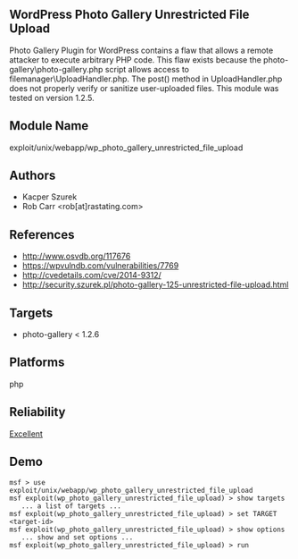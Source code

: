 ## WordPress Photo Gallery Unrestricted File Upload

Photo Gallery Plugin for WordPress contains a flaw that 
allows a remote attacker to execute arbitrary PHP code. This 
flaw exists because the photo-gallery\photo-gallery.php 
script allows access to filemanager\UploadHandler.php. The 
post() method in UploadHandler.php does not properly verify 
or sanitize user-uploaded files. This module was tested on 
version 1.2.5.


## Module Name
exploit/unix/webapp/wp_photo_gallery_unrestricted_file_upload

## Authors
* Kacper Szurek
* Rob Carr <rob[at]rastating.com>


## References
* http://www.osvdb.org/117676
* https://wpvulndb.com/vulnerabilities/7769
* http://cvedetails.com/cve/2014-9312/
* http://security.szurek.pl/photo-gallery-125-unrestricted-file-upload.html



## Targets
* photo-gallery < 1.2.6


## Platforms
php

## Reliability
[Excellent](https://github.com/rapid7/metasploit-framework/wiki/Exploit-Ranking)

## Demo

```
msf > use exploit/unix/webapp/wp_photo_gallery_unrestricted_file_upload
msf exploit(wp_photo_gallery_unrestricted_file_upload) > show targets
   ... a list of targets ...
msf exploit(wp_photo_gallery_unrestricted_file_upload) > set TARGET <target-id>
msf exploit(wp_photo_gallery_unrestricted_file_upload) > show options
   ... show and set options ...
msf exploit(wp_photo_gallery_unrestricted_file_upload) > run
```
    
    
